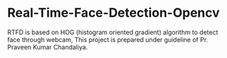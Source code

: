 # Real-Time-Face-Detection-Opencv
RTFD is based on HOG (histogram oriented gradient) algorithm to detect face through webcam, This project is prepared under guideline of Pr. Praveen Kumar Chandaliya.
